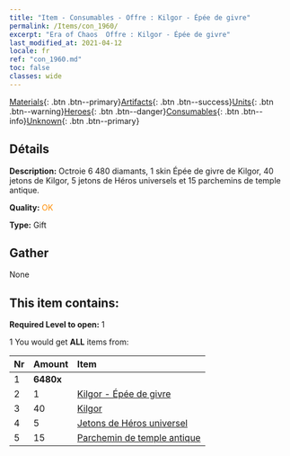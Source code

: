 ```yaml
---
title: "Item - Consumables - Offre : Kilgor - Épée de givre"
permalink: /Items/con_1960/
excerpt: "Era of Chaos  Offre : Kilgor - Épée de givre"
last_modified_at: 2021-04-12
locale: fr
ref: "con_1960.md"
toc: false
classes: wide
---
```

 [Materials](/fr/Items/){: .btn .btn--primary}[Artifacts](/fr/Items/Artifacts/){: .btn .btn--success}[Units](/fr/Items/Units/){: .btn .btn--warning}[Heroes](/fr/Items/Heroes/){: .btn .btn--danger}[Consumables](/fr/Items/Consumables/){: .btn .btn--info}[Unknown](/fr/Items/Unknown/){: .btn .btn--primary}

## Détails
 **Description:** Octroie 6 480 diamants, 1 skin Épée de givre de Kilgor, 40 jetons de Kilgor, 5 jetons de Héros universels et 15 parchemins de temple antique.

 **Quality:** <span style="color: #FF8C00">OK</span>

 **Type:** Gift

## Gather

  None

## This item contains:

 **Required Level to open:** 1

 1 You would get **ALL** items  from:

  | Nr | Amount |     Item    |
  |:---|:-------|:------------|
  | 1 |  **6480x** | <i class="fas fa-gem"/> |  | 
  | 2 | 1 | [Kilgor - Épée de givre](/fr/Items/con_1055/) | 
  | 3 | 40 | [Kilgor](/fr/Items/her_374/) | 
  | 4 | 5 | [Jetons de Héros universel](/fr/Items/her_358/) | 
  | 5 | 15 | [Parchemin de temple antique](/fr/Items/con_697/) | 
